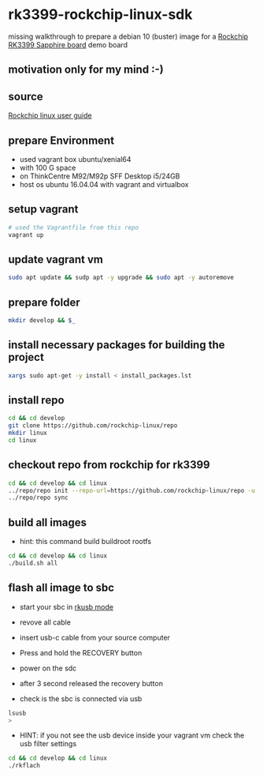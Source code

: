 # rk3399-rockchip-linux-sdk

missing walkthrough to prepare a debian 10 (buster) image for a [Rockchip RK3399 Sapphire board](https://store.vamrs.com/products/rockchip-rk3399-sapphire-board) demo board

## motivation only for my mind :-)

## source

[Rockchip linux user guide](http://opensource.rock-chips.com/wiki_Linux_user_guide)

## prepare Environment

- used vagrant box ubuntu/xenial64
- with 100 G space
- on ThinkCentre M92/M92p SFF Desktop i5/24GB
- host os ubuntu 16.04.04 with vagrant and virtualbox

## setup vagrant

```bash
# used the Vagrantfile from this repo
vagrant up
```

## update vagrant vm

```bash
sudo apt update && sudp apt -y upgrade && sudo apt -y autoremove
```

## prepare folder

```bash
mkdir develop && $_
```

## install necessary packages for building the project

```bash
xargs sudo apt-get -y install < install_packages.lst
```

## install repo

```bash
cd && cd develop
git clone https://github.com/rockchip-linux/repo
mkdir linux
cd linux
```

## checkout repo from rockchip for rk3399

```bash
cd && cd develop && cd linux
../repo/repo init --repo-url=https://github.com/rockchip-linux/repo -u https://github.com/rockchip-linux/manifests -b master -m rk3399_linux_release.xml
../repo/repo sync
```

## build all images

- hint: this command build buildroot rootfs

```bash
cd && cd develop && cd linux
./build.sh all
```

## flash all image to sbc

- start your sbc in [rkusb mode](http://wiki.t-firefly.com/en/ROC-RK3399-PC/upgrade_firmware_emmc.html)

- revove all cable
- insert usb-c cable from your source computer
- Press and hold the RECOVERY button
- power on the sdc
- after 3 second released the recovery button
- check is the sbc is connected via usb

```bash
lsusb
> 
```

- HINT: if you not see the usb device inside your vagrant vm check the usb filter settings





```bash
cd && cd develop && cd linux
./rkflach
```